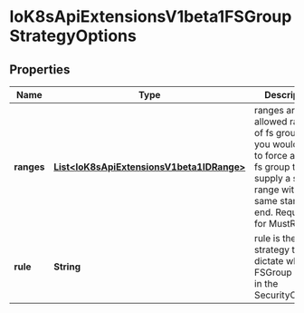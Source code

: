 
# IoK8sApiExtensionsV1beta1FSGroupStrategyOptions

## Properties
Name | Type | Description | Notes
------------ | ------------- | ------------- | -------------
**ranges** | [**List&lt;IoK8sApiExtensionsV1beta1IDRange&gt;**](IoK8sApiExtensionsV1beta1IDRange.md) | ranges are the allowed ranges of fs groups.  If you would like to force a single fs group then supply a single range with the same start and end. Required for MustRunAs. |  [optional]
**rule** | **String** | rule is the strategy that will dictate what FSGroup is used in the SecurityContext. |  [optional]



